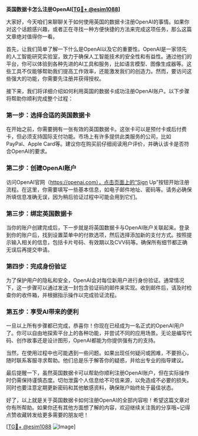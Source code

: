 **英国数据卡怎么注册OpenAI[[TG💪+ @esim1088](https://t.me/s/esim1088)]**

大家好，今天咱们来聊聊关于如何使用英国的数据卡注册OpenAI的事情。如果你对这个话题感兴趣，或者正在寻找一种方便快捷的方法来完成这项任务，那么这篇文章绝对值得你一看。

首先，让我们简单了解一下什么是OpenAI以及它的重要性。OpenAI是一家领先的人工智能研究实验室，致力于确保人工智能技术的安全性和有益性。通过他们的平台，你可以体验到各种先进的AI工具和服务，比如语言模型、图像生成器等。这些工具不仅能够帮助我们提高工作效率，还能激发我们的创造力。然而，要访问这些强大的功能，你需要先注册并获得授权。

接下来，我们将详细介绍如何利用英国的数据卡成功注册OpenAI账户。以下步骤将帮助你顺利完成整个过程：

### 第一步：选择合适的英国数据卡

在开始之前，你需要拥有一张有效的英国数据卡。这张卡可以是预付卡或后付费卡，但必须支持国际支付功能。市场上有许多提供此类服务的公司，比如PayPal、Apple Card等。建议你在购买前仔细阅读用户评价，并确认该卡是否符合OpenAI的要求。

### 第二步：创建OpenAI账户

访问OpenAI官网（https://openai.com），点击页面上的“Sign Up”按钮开始注册流程。在这里，你需要填写一些基本信息，如电子邮件地址、密码等。请务必确保所填信息准确无误，因为稍后验证过程中可能会用到它们。

### 第三步：绑定英国数据卡

当你的账户创建完成后，下一步就是将英国数据卡与OpenAI账户关联起来。登录到你的账户后，找到设置菜单中的付款选项，然后选择添加新的支付方式。按照提示输入相关的信息，包括卡片号码、有效期以及CVV码等。确保所有细节都正确无误后再提交申请。

### 第四步：完成身份验证

为了保护用户的隐私和安全，OpenAI会对每位新用户进行身份验证。通常情况下，这一步骤可以通过发送一封包含验证码的邮件来实现。收到邮件后，请及时检查你的收件箱，并根据指示操作以完成验证流程。

### 第五步：享受AI带来的便利

一旦以上所有步骤都已完成，恭喜你！你现在已经成为一名正式的OpenAI用户了。你可以自由地探索平台上的各种功能，并尝试不同的应用场景。无论是编写代码、创作故事还是设计图形，OpenAI都能为你提供强有力的支持。

当然，在使用过程中也可能遇到一些问题。如果出现任何疑问或困难，不要担心，随时联系客服寻求帮助。他们总是乐于解答你的疑惑，并给出专业的指导建议。

最后提醒一下，虽然英国数据卡可以帮助你顺利注册OpenAI账户，但在实际操作时仍需保持谨慎态度。切勿泄露个人信息给不可信来源，以免造成不必要的损失。同时也要注意定期更新密码和其他敏感资料，确保账户始终处于最佳状态。

好了，以上就是关于英国数据卡如何注册OpenAI的全部内容啦！希望这篇文章对你有所帮助。如果你还有其他方面想了解的内容，欢迎继续关注我的分享哦~记得点赞收藏转发给更多需要的朋友吧！

[[TG💪+ @esim1088](https://t.me/s/esim1088) ![Image](https://i.postimg.cc/4NQfJmqS/Snipaste-2025-05-13-00-14-12.png)]